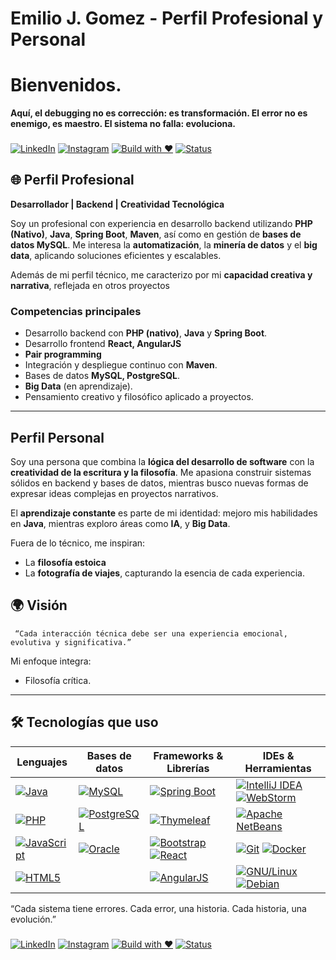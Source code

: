 # Emilio J. Gomez - Perfil Profesional y Personal
# Bienvenidos.
 **Aquí, el debugging no es corrección: es transformación. El error no es enemigo, es maestro. El sistema no falla: evoluciona.**
###  
[![LinkedIn](https://img.shields.io/badge/LinkedIn-%230A66C2.svg?logo=linkedin&logoColor=white)](https://www.linkedin.com/in/moleculax) [![Instagram](https://img.shields.io/badge/Instagram-%23E4405F.svg?logo=instagram&logoColor=white)](https://www.instagram.com/moleculax)   [![Build with ❤️](https://img.shields.io/badge/built%20with-%E2%9D%A4-red)]() [![Status](https://img.shields.io/badge/status-en%20evolución-8A2BE2)]()  
###
## 🌐 Perfil Profesional

**Desarrollador  | Backend  | Creatividad Tecnológica**

Soy un profesional con experiencia en desarrollo backend utilizando **PHP (Nativo)**, **Java**, **Spring Boot**, **Maven**, así como en gestión de **bases de datos MySQL**. Me interesa la **automatización**, la **minería de datos** y el **big data**, aplicando soluciones eficientes y escalables.
 

Además de mi perfil técnico, me caracterizo por mi **capacidad creativa y narrativa**, reflejada en otros proyectos 

### Competencias principales
- Desarrollo backend con **PHP (nativo)**, **Java** y **Spring Boot**.
- Desarrollo frontend **React, AngularJS**
- **Pair programming**
- Integración y despliegue continuo con **Maven**.
- Bases de datos **MySQL, PostgreSQL**.
-  **Big Data** (en aprendizaje).
- Pensamiento creativo y filosófico aplicado a proyectos.

---

##  Perfil Personal

Soy una persona que combina la **lógica del desarrollo de software** con la **creatividad de la escritura y la filosofía**. Me apasiona construir sistemas sólidos en backend y bases de datos, mientras busco nuevas formas de expresar ideas complejas en proyectos narrativos.

El **aprendizaje constante** es parte de mi identidad: mejoro mis habilidades en **Java**, mientras exploro áreas como **IA**, y  **Big Data**.

Fuera de lo técnico, me inspiran:
- La **filosofía estoica**
- La **fotografía de viajes**, capturando la esencia de cada experiencia.

## 🌍 Visión
```
 “Cada interacción técnica debe ser una experiencia emocional, evolutiva y significativa.”
```
Mi enfoque integra:
- Filosofía crítica.

---

## 🛠️ Tecnologías que uso





| Lenguajes                              | Bases de datos                                                                 | Frameworks & Librerías                                                           | IDEs & Herramientas                                                              |
|----------------------------------------|--------------------------------------------------------------------------------|----------------------------------------------------------------------------------|----------------------------------------------------------------------------------|
| [![Java](https://img.shields.io/badge/Java-007396.svg?logo=java&logoColor=white)](https://www.java.com/) | [![MySQL](https://img.shields.io/badge/MySQL-4479A1.svg?logo=mysql&logoColor=white)](https://www.mysql.com/) | [![Spring Boot](https://img.shields.io/badge/Spring_Boot-6DB33F.svg?logo=springboot&logoColor=white)](https://spring.io/projects/spring-boot) | [![IntelliJ IDEA](https://img.shields.io/badge/IntelliJ_IDEA-000000.svg?logo=intellijidea&logoColor=white)](https://www.jetbrains.com/idea/) [![WebStorm](https://img.shields.io/badge/WebStorm-000000.svg?logo=webstorm&logoColor=white)](https://www.jetbrains.com/webstorm/) |
| [![PHP](https://img.shields.io/badge/PHP-777BB4.svg?logo=php&logoColor=white)](https://www.php.net/) | [![PostgreSQL](https://img.shields.io/badge/PostgreSQL-4169E1.svg?logo=postgresql&logoColor=white)](https://www.postgresql.org/) | [![Thymeleaf](https://img.shields.io/badge/Thymeleaf-005F0F.svg?logo=thymeleaf&logoColor=white)](https://www.thymeleaf.org/) | [![Apache NetBeans](https://img.shields.io/badge/Apache_NetBeans-1B6AC6.svg?logo=apache&logoColor=white)](https://netbeans.apache.org/) |
| [![JavaScript](https://img.shields.io/badge/JavaScript-F7DF1E.svg?logo=javascript&logoColor=black)](https://developer.mozilla.org/en-US/docs/Web/JavaScript) | [![Oracle](https://img.shields.io/badge/Oracle-F80000.svg?logo=oracle&logoColor=white)](https://www.oracle.com/database/) | [![Bootstrap](https://img.shields.io/badge/Bootstrap-7952B3.svg?logo=bootstrap&logoColor=white)](https://getbootstrap.com/) [![React](https://img.shields.io/badge/React-61DAFB.svg?logo=react&logoColor=black)](https://react.dev/) | [![Git](https://img.shields.io/badge/Git-F05032.svg?logo=git&logoColor=white)](https://git-scm.com/) [![Docker](https://img.shields.io/badge/Docker-2496ED.svg?logo=docker&logoColor=white)](https://www.docker.com/) |
| [![HTML5](https://img.shields.io/badge/HTML5-E34F26.svg?logo=html5&logoColor=white)](https://developer.mozilla.org/en-US/docs/Web/HTML) | &nbsp; | [![AngularJS](https://img.shields.io/badge/AngularJS-E23237.svg?logo=angularjs&logoColor=white)](https://angularjs.org/) | [![GNU/Linux](https://img.shields.io/badge/GNU/Linux-333333.svg?logo=linux&logoColor=white)](https://www.gnu.org/) [![Debian](https://img.shields.io/badge/Debian-A81D33.svg?logo=debian&logoColor=white)](https://www.debian.org/) |




 “Cada sistema tiene errores. Cada error, una historia. Cada historia, una evolución.”



###  
[![LinkedIn](https://img.shields.io/badge/LinkedIn-%230A66C2.svg?logo=linkedin&logoColor=white)](https://www.linkedin.com/in/moleculax) [![Instagram](https://img.shields.io/badge/Instagram-%23E4405F.svg?logo=instagram&logoColor=white)](https://www.instagram.com/moleculax)   [![Build with ❤️](https://img.shields.io/badge/built%20with-%E2%9D%A4-red)]() [![Status](https://img.shields.io/badge/status-en%20evolución-8A2BE2)]()  
###


